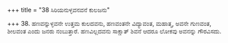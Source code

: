 +++
title = "38 ಸಿರಿಯನುಳ್ಳವನವನೆ ಕುಲಜನು"

+++
38. ಹಣವನ್ನುಳ್ಳವನೇ ಉತ್ತಮ ಕುಲದವನು, ಹಣವಂತನೇ ವಿದ್ಯಾವಂತ, ಮಹಾತ್ಮ, ಅವನೇ ಗುಣವಂತ, ಶೀಲವಂತ ಎಂದು ಜನರು ನಂಬುತ್ತಾರೆ. ಹಣವಿಲ್ಲದವನು ಸಾಕ್ಷಾತ್ ಶಿವನೆ ಆದರೂ ಲೋಕವು ಅವನನ್ನು ಗೌರವಿಸದು.